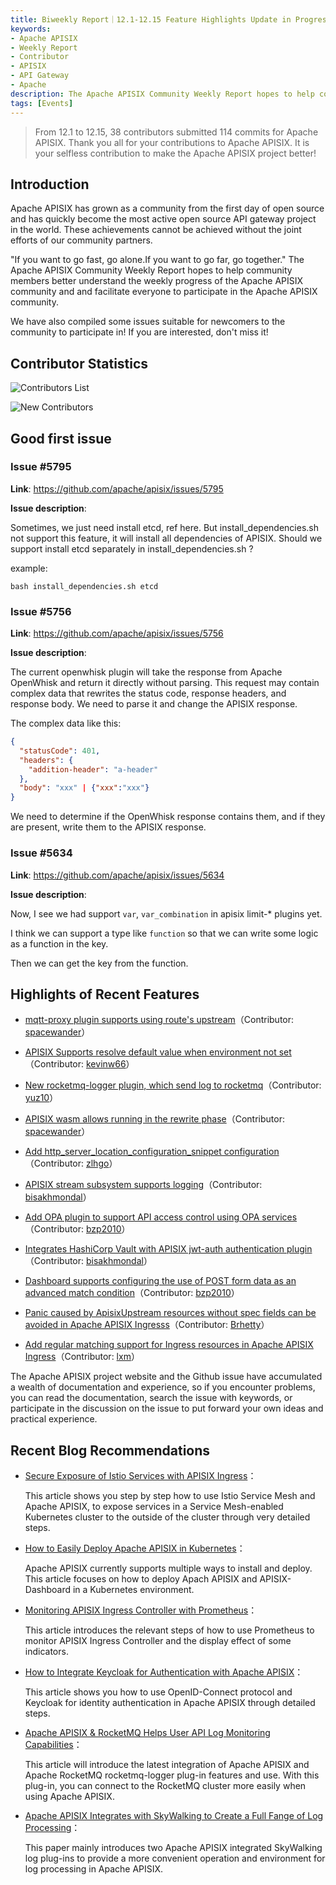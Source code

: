 ```yaml
---
title: Biweekly Report｜12.1-12.15 Feature Highlights Update in Progress
keywords:
- Apache APISIX
- Weekly Report
- Contributor
- APISIX
- API Gateway
- Apache
description: The Apache APISIX Community Weekly Report hopes to help community members better understand the weekly progress of the Apache APISIX community and and facilitate everyone to participate in the Apache APISIX community.
tags: [Events]
---
```


> From 12.1 to 12.15, 38 contributors submitted 114 commits for Apache APISIX. Thank you all for your contributions to Apache APISIX. It is your selfless contribution to make the Apache APISIX project better!

<!--truncate-->

## Introduction

Apache APISIX has grown as a community from the first day of open source and has quickly become the most active open source API gateway project in the world. These achievements cannot be achieved without the joint efforts of our community partners.

"If you want to go fast, go alone.If you want to go far, go together." The Apache APISIX Community Weekly Report hopes to help community members better understand the weekly progress of the Apache APISIX community and and facilitate everyone to participate in the Apache APISIX community.

We have also compiled some issues suitable for newcomers to the community to participate in! If you are interested, don't miss it!

## Contributor Statistics

![Contributors List](https://static.apiseven.com/202108/1639981796665-784d48cd-76ad-4a21-974b-23c5a0dcf1dd.png)

![New Contributors](https://static.apiseven.com/202108/1639981796682-ab41c626-8674-4503-b642-a9714189e51f.png)

## Good first issue

### Issue #5795

**Link**: https://github.com/apache/apisix/issues/5795

**Issue description**:

Sometimes, we just need install etcd, ref here. But install_dependencies.sh not support this feature, it will install all dependencies of APISIX. Should we support install etcd separately in install_dependencies.sh ?

example:

```Nginx
bash install_dependencies.sh etcd
```

### Issue #5756

**Link**: https://github.com/apache/apisix/issues/5756

**Issue description**:

The current openwhisk plugin will take the response from Apache OpenWhisk and return it directly without parsing. This request may contain complex data that rewrites the status code, response headers, and response body. We need to parse it and change the APISIX response.

The complex data like this:

```JSON
{
  "statusCode": 401,
  "headers": {
    "addition-header": "a-header"
  },
  "body": "xxx" | {"xxx":"xxx"}
}
```

We need to determine if the OpenWhisk response contains them, and if they are present, write them to the APISIX response.

### Issue #5634

**Link**: https://github.com/apache/apisix/issues/5634

**Issue description**:

Now, I see we had support `var`, `var_combination` in apisix limit-* plugins yet.

I think we can support a type like `function` so that we can write some logic as a function in the key.

Then we can get the key from the function.

## Highlights of Recent Features

- [mqtt-proxy plugin supports using route's upstream](https://github.com/apache/apisix/pull/5666)（Contributor: [spacewander](https://github.com/spacewander)）

- [APISIX Supports resolve default value when environment not set](https://github.com/apache/apisix/pull/5675)（Contributor: [kevinw66](https://github.com/kevinw66)）

- [New rocketmq-logger plugin, which send log to rocketmq](https://github.com/apache/apisix/pull/5653)（Contributor: [yuz10](https://github.com/yuz10)）

- [APISIX wasm allows running in the rewrite phase](https://github.com/apache/apisix/pull/5695)（Contributor: [spacewander](https://github.com/spacewander)）

- [Add http_server_location_configuration_snippet configuration](https://github.com/apache/apisix/pull/5740)（Contributor: [zlhgo](https://github.com/zlhgo)）

- [APISIX stream subsystem supports logging](https://github.com/apache/apisix/pull/5768)（Contributor: [bisakhmondal](https://github.com/bisakhmondal)）

- [Add OPA plugin to support API access control using OPA services](https://github.com/apache/apisix/pull/5734)（Contributor: [bzp2010](https://github.com/bzp2010)）

- [Integrates HashiCorp Vault with APISIX jwt-auth authentication plugin](https://github.com/apache/apisix/pull/5745)（Contributor: [bisakhmondal](https://github.com/bisakhmondal)）

- [Dashboard supports configuring the use of POST form data as an advanced match condition](https://github.com/apache/apisix-dashboard/pull/2231)（Contributor: [bzp2010](https://github.com/bzp2010)）

- [Panic caused by ApisixUpstream resources without spec fields can be avoided in Apache APISIX Ingresss](https://github.com/apache/apisix-ingress-controller/pull/794)（Contributor: [Brhetty](https://github.com/Brhetty)）

- [Add regular matching support for Ingress resources in Apache APISIX Ingress](https://github.com/apache/apisix-ingress-controller/pull/779)（Contributor: [lxm](https://github.com/lxm)）

The Apache APISIX project website and the Github issue have accumulated a wealth of documentation and experience, so if you encounter problems, you can read the documentation, search the issue with keywords, or participate in the discussion on the issue to put forward your own ideas and practical experience.

## Recent Blog Recommendations

- [Secure Exposure of Istio Services with APISIX Ingress](https://apisix.apache.org/blog/2021/12/17/exposure-istio-with-apisix-ingress)：

  This article shows you step by step how to use Istio Service Mesh and Apache APISIX, to expose services in a Service Mesh-enabled Kubernetes cluster to the outside of the cluster through very detailed steps.

- [How to Easily Deploy Apache APISIX in Kubernetes](https://apisix.apache.org/blog/2021/12/15/deploy-apisix-in-kubernetes)：

  Apache APISIX currently supports multiple ways to install and deploy. This article focuses on how to deploy Apach APISIX and APISIX-Dashboard in a Kubernetes environment.

- [Monitoring APISIX Ingress Controller with Prometheus](https://apisix.apache.org/blog/2021/12/13/monitor-apisix-ingress-controller-with-prometheus)：

  This article introduces the relevant steps of how to use Prometheus to monitor APISIX Ingress Controller and the display effect of some indicators.

- [How to Integrate Keycloak for Authentication with Apache APISIX](https://apisix.apache.org/blog/2021/12/10/integrate-keycloak-auth-in-apisix)：

  This article shows you how to use OpenID-Connect protocol and Keycloak for identity authentication in Apache APISIX through detailed steps.

- [Apache APISIX & RocketMQ Helps User API Log Monitoring Capabilities](https://apisix.apache.org/blog/2021/12/08/apisix-integrate-rocketmq-logger-plugin)：

  This article will introduce the latest integration of Apache APISIX and Apache RocketMQ rocketmq-logger plug-in features and use. With this plug-in, you can connect to the RocketMQ cluster more easily when using Apache APISIX.
  
- [Apache APISIX Integrates with SkyWalking to Create a Full Fange of Log Processing](https://apisix.apache.org/blog/2021/12/07/apisix-integrate-skywalking-plugin)：

  This paper mainly introduces two Apache APISIX integrated SkyWalking log plug-ins to provide a more convenient operation and environment for log processing in Apache APISIX.
  